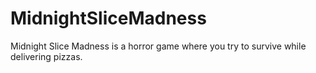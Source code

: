 # MidnightSliceMadness
Midnight Slice Madness is a horror game where you try to survive while delivering pizzas.
